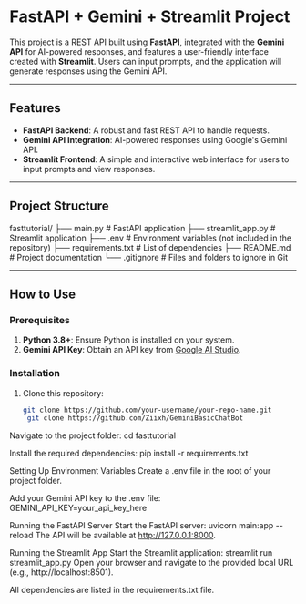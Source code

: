 # FastAPI + Gemini + Streamlit Project

This project is a REST API built using **FastAPI**, integrated with the **Gemini API** for AI-powered responses, and features a user-friendly interface created with **Streamlit**. Users can input prompts, and the application will generate responses using the Gemini API.

---

## Features
- **FastAPI Backend**: A robust and fast REST API to handle requests.
- **Gemini API Integration**: AI-powered responses using Google's Gemini API.
- **Streamlit Frontend**: A simple and interactive web interface for users to input prompts and view responses.

---

## Project Structure
fasttutorial/
├── main.py # FastAPI application
├── streamlit_app.py # Streamlit application
├── .env # Environment variables (not included in the repository)
├── requirements.txt # List of dependencies
├── README.md # Project documentation
└── .gitignore # Files and folders to ignore in Git


---

## How to Use

### Prerequisites
1. **Python 3.8+**: Ensure Python is installed on your system.
2. **Gemini API Key**: Obtain an API key from [Google AI Studio](https://ai.google.dev/).

### Installation
1. Clone this repository:
   ```bash
   git clone https://github.com/your-username/your-repo-name.git
    git clone https://github.com/Ziixh/GeminiBasicChatBot
Navigate to the project folder:
   cd fasttutorial

Install the required dependencies:
    pip install -r requirements.txt


Setting Up Environment Variables
    Create a .env file in the root of your project folder.

Add your Gemini API key to the .env file:
GEMINI_API_KEY=your_api_key_here

Running the FastAPI Server
    Start the FastAPI server:
    uvicorn main:app --reload
The API will be available at http://127.0.0.1:8000.

Running the Streamlit App
    Start the Streamlit application:
    streamlit run streamlit_app.py
Open your browser and navigate to the provided local URL (e.g., http://localhost:8501).


All dependencies are listed in the requirements.txt file.


